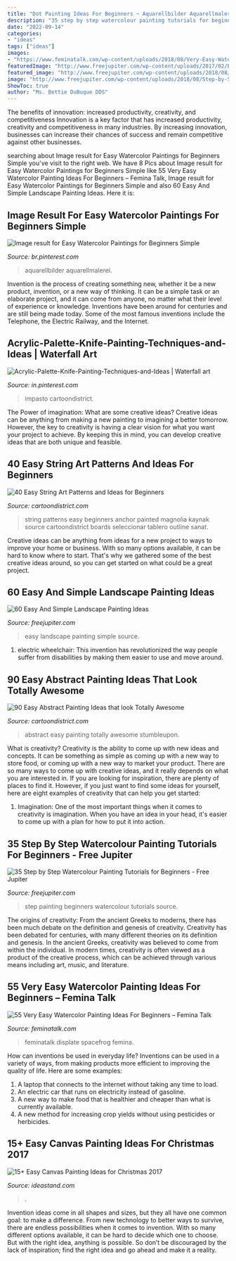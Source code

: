 ```yaml
---
title: "Dot Painting Ideas For Beginners ~ Aquarellbilder Aquarellmalerei"
description: "35 step by step watercolour painting tutorials for beginners"
date: "2022-09-14"
categories:
- "ideas"
tags: ["ideas"]
images:
- "https://www.feminatalk.com/wp-content/uploads/2018/08/Very-Easy-Watercolor-Painting-Ideas-for-beginners00014.jpg"
featuredImage: "http://www.freejupiter.com/wp-content/uploads/2017/02/Easy-And-Simple-Landscape-Painting-Ideas-2.jpg"
featured_image: "http://www.freejupiter.com/wp-content/uploads/2018/08/Step-by-Step-Watercolour-Painting-Tutorials-for-Beginners-12.jpg"
image: "http://www.freejupiter.com/wp-content/uploads/2018/08/Step-by-Step-Watercolour-Painting-Tutorials-for-Beginners-12.jpg"
ShowToc: true
author: "Ms. Bettie DuBuque DDS"
---
```



The benefits of innovation: increased productivity, creativity, and competitiveness
Innovation is a key factor that has increased productivity, creativity and competitiveness in many industries. By increasing innovation, businesses can increase their chances of success and remain competitive against other businesses.

	

		
searching about Image result for Easy Watercolor Paintings for Beginners Simple you've visit to the right web. We have 8 Pics about Image result for Easy Watercolor Paintings for Beginners Simple like 55 Very Easy Watercolor Painting Ideas For Beginners – Femina Talk, Image result for Easy Watercolor Paintings for Beginners Simple and also 60 Easy And Simple Landscape Painting Ideas. Here it is:
		
    
## Image Result For Easy Watercolor Paintings For Beginners Simple

<img loading=lazy src="https://i.pinimg.com/736x/87/dc/e4/87dce479b0228adca66a92fbe0afd93c.jpg" onerror="this.onerror=null;this.src='https://tse4.mm.bing.net/th?id=OIP.T9ZFv6nEqzGFpHiIDnB_xgHaKF&amp;pid=15.1';" alt="Image result for Easy Watercolor Paintings for Beginners Simple">

_Source: br.pinterest.com_

>aquarellbilder aquarellmalerei. 

	

Invention is the process of creating something new, whether it be a new product, invention, or a new way of thinking. It can be a simple task or an elaborate project, and it can come from anyone, no matter what their level of experience or knowledge. Inventions have been around for centuries and are still being made today. Some of the most famous inventions include the Telephone, the Electric Railway, and the Internet.

    
## Acrylic-Palette-Knife-Painting-Techniques-and-Ideas | Waterfall Art

<img loading=lazy src="https://i.pinimg.com/736x/96/4e/92/964e9284a6fb2fdb665774f8fc065bc2.jpg" onerror="this.onerror=null;this.src='https://tse2.mm.bing.net/th?id=OIP.IW4Eyha3lGs2ROexkWFivwHaJ9&amp;pid=15.1';" alt="Acrylic-Palette-Knife-Painting-Techniques-and-Ideas | Waterfall art">

_Source: in.pinterest.com_

>impasto cartoondistrict. 

	

The Power of imagination: What are some creative ideas?
Creative ideas can be anything from making a new painting to imagining a better tomorrow. However, the key to creativity is having a clear vision for what you want your project to achieve. By keeping this in mind, you can develop creative ideas that are both unique and feasible.

    
## 40 Easy String Art Patterns And Ideas For Beginners

<img loading=lazy src="http://www.cartoondistrict.com/wp-content/uploads/2017/12/Easy-String-Art-Patterns-and-Ideas-for-Beginners5.jpg" onerror="this.onerror=null;this.src='https://tse4.mm.bing.net/th?id=OIP.nLWeTJKrr4faF4Ca8v6PngHaJ4&amp;pid=15.1';" alt="40 Easy String Art Patterns and Ideas for Beginners">

_Source: cartoondistrict.com_

>string patterns easy beginners anchor painted magnolia kaynak source cartoondistrict boards seleccionar tablero outline sanat. 

	

Creative ideas can be anything from ideas for a new project to ways to improve your home or business. With so many options available, it can be hard to know where to start. That's why we gathered some of the best creative ideas around, so you can get started on what could be a great project.

    
## 60 Easy And Simple Landscape Painting Ideas

<img loading=lazy src="http://www.freejupiter.com/wp-content/uploads/2017/02/Easy-And-Simple-Landscape-Painting-Ideas-2.jpg" onerror="this.onerror=null;this.src='https://tse2.mm.bing.net/th?id=OIP.9imhZZ62WLXS68bXapNywgHaLG&amp;pid=15.1';" alt="60 Easy And Simple Landscape Painting Ideas">

_Source: freejupiter.com_

>easy landscape painting simple source. 

	

1) electric wheelchair: This invention has revolutionized the way people suffer from disabilities by making them easier to use and move around.

    
## 90 Easy Abstract Painting Ideas That Look Totally Awesome

<img loading=lazy src="http://www.cartoondistrict.com/wp-content/uploads/2017/06/Easy-Abstract-Painting-Ideas00021.jpg" onerror="this.onerror=null;this.src='https://tse3.mm.bing.net/th?id=OIP.CrnOg9RyZ33Bayg5jTG-tAHaLy&amp;pid=15.1';" alt="90 Easy Abstract Painting Ideas that look Totally Awesome">

_Source: cartoondistrict.com_

>abstract easy painting totally awesome stumbleupon. 

	

What is creativity?
Creativity is the ability to come up with new ideas and concepts. It can be something as simple as coming up with a new way to store food, or coming up with a new way to market your product. There are so many ways to come up with creative ideas, and it really depends on what you are interested in. If you are looking for inspiration, there are plenty of places to find it. However, if you just want to find some ideas for yourself, here are eight examples of creativity that can help you get started: 
1) Imagination: One of the most important things when it comes to creativity is imagination. When you have an idea in your head, it's easier to come up with a plan for how to put it into action.

    
## 35 Step By Step Watercolour Painting Tutorials For Beginners - Free Jupiter

<img loading=lazy src="http://www.freejupiter.com/wp-content/uploads/2018/08/Step-by-Step-Watercolour-Painting-Tutorials-for-Beginners-12.jpg" onerror="this.onerror=null;this.src='https://tse3.mm.bing.net/th?id=OIP.zucNWCNRnVSpNk7Vdbyh9AHaOR&amp;pid=15.1';" alt="35 Step by Step Watercolour Painting Tutorials for Beginners - Free Jupiter">

_Source: freejupiter.com_

>step painting beginners watercolour tutorials source. 

	

The origins of creativity: From the ancient Greeks to moderns, there has been much debate on the definition and genesis of creativity.
Creativity has been debated for centuries, with many different theories on its definition and genesis. In the ancient Greeks, creativity was believed to come from within the individual. In modern times, creativity is often viewed as a product of the creative process, which can be achieved through various means including art, music, and literature.

    
## 55 Very Easy Watercolor Painting Ideas For Beginners – Femina Talk

<img loading=lazy src="https://www.feminatalk.com/wp-content/uploads/2018/08/Very-Easy-Watercolor-Painting-Ideas-for-beginners00014.jpg" onerror="this.onerror=null;this.src='https://tse3.mm.bing.net/th?id=OIP.YGQouffOcLBMAzq4ctaSpwHaKZ&amp;pid=15.1';" alt="55 Very Easy Watercolor Painting Ideas For Beginners – Femina Talk">

_Source: feminatalk.com_

>feminatalk displate spacefrog femina. 

	

How can inventions be used in everyday life?
Inventions can be used in a variety of ways, from making products more efficient to improving the quality of life. Here are some examples: 
1. A laptop that connects to the internet without taking any time to load. 
2. An electric car that runs on electricity instead of gasoline. 
3. A new way to make food that is healthier and cheaper than what is currently available. 
4. A new method for increasing crop yields without using pesticides or herbicides.

    
## 15+ Easy Canvas Painting Ideas For Christmas 2017

<img loading=lazy src="https://ideastand.com/wp-content/uploads/2016/10/canvas-paintings/9-canvas-paintings-for-christmas.jpg" onerror="this.onerror=null;this.src='https://tse4.mm.bing.net/th?id=OIP.uSiBswElnbKPipNR7xydTAHaPU&amp;pid=15.1';" alt="15+ Easy Canvas Painting Ideas for Christmas 2017">

_Source: ideastand.com_

>. 

	

Invention ideas come in all shapes and sizes, but they all have one common goal: to make a difference. From new technology to better ways to survive, there are endless possibilities when it comes to invention. With so many different options available, it can be hard to decide which one to choose. But with the right idea, anything is possible. So don’t be discouraged by the lack of inspiration; find the right idea and go ahead and make it a reality.

